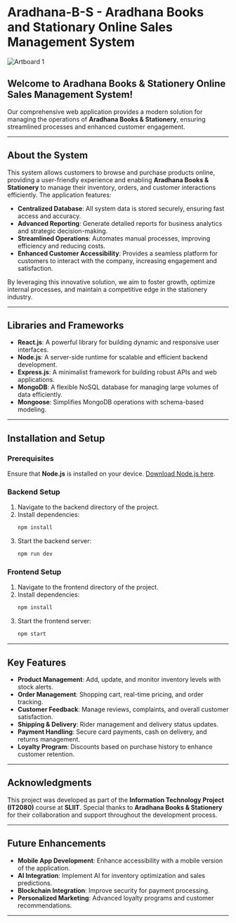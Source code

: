 # Aradhana-B-S - Aradhana Books and Stationary Online Sales Management System

![Artboard 1](https://github.com/user-attachments/assets/a650ebca-df1e-45db-8444-94796b474673)

## Welcome to Aradhana Books & Stationery Online Sales Management System!
Our comprehensive web application provides a modern solution for managing the operations of **Aradhana Books & Stationery**, ensuring streamlined processes and enhanced customer engagement.

---

## About the System
This system allows customers to browse and purchase products online, providing a user-friendly experience and enabling **Aradhana Books & Stationery** to manage their inventory, orders, and customer interactions efficiently. The application features:
- **Centralized Database**: All system data is stored securely, ensuring fast access and accuracy.
- **Advanced Reporting**: Generate detailed reports for business analytics and strategic decision-making.
- **Streamlined Operations**: Automates manual processes, improving efficiency and reducing costs.
- **Enhanced Customer Accessibility**: Provides a seamless platform for customers to interact with the company, increasing engagement and satisfaction.

By leveraging this innovative solution, we aim to foster growth, optimize internal processes, and maintain a competitive edge in the stationery industry.

---

## Libraries and Frameworks
- **React.js**: A powerful library for building dynamic and responsive user interfaces.
- **Node.js**: A server-side runtime for scalable and efficient backend development.
- **Express.js**: A minimalist framework for building robust APIs and web applications.
- **MongoDB**: A flexible NoSQL database for managing large volumes of data efficiently.
- **Mongoose**: Simplifies MongoDB operations with schema-based modeling.

---

## Installation and Setup

### Prerequisites
Ensure that **Node.js** is installed on your device. [Download Node.js here](https://nodejs.org/).

### Backend Setup
1. Navigate to the backend directory of the project.
2. Install dependencies:
   ```bash
   npm install
   ```
3. Start the backend server:
   ```bash
   npm run dev
   ```

### Frontend Setup
1. Navigate to the frontend directory of the project.
2. Install dependencies:
   ```bash
   npm install
   ```
3. Start the frontend server:
   ```bash
   npm start
   ```

---

## Key Features
- **Product Management**: Add, update, and monitor inventory levels with stock alerts.
- **Order Management**: Shopping cart, real-time pricing, and order tracking.
- **Customer Feedback**: Manage reviews, complaints, and overall customer satisfaction.
- **Shipping & Delivery**: Rider management and delivery status updates.
- **Payment Handling**: Secure card payments, cash on delivery, and returns management.
- **Loyalty Program**: Discounts based on purchase history to enhance customer retention.

---

## Acknowledgments
This project was developed as part of the **Information Technology Project (IT2080)** course at **SLIIT**. Special thanks to **Aradhana Books & Stationery** for their collaboration and support throughout the development process.

---

## Future Enhancements
- **Mobile App Development**: Enhance accessibility with a mobile version of the application.
- **AI Integration**: Implement AI for inventory optimization and sales predictions.
- **Blockchain Integration**: Improve security for payment processing.
- **Personalized Marketing**: Advanced loyalty programs and customer recommendations.

---
